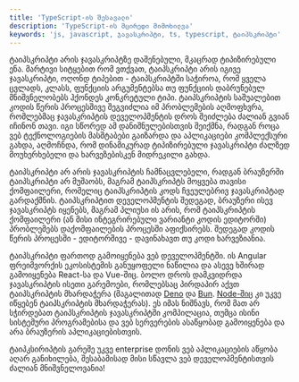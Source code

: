 ```yaml
---
title: 'TypeScript-ის შესავალი'
description: 'TypeScript-ის მცირედი მიმოხილვა'
keywords: 'js, javascript, ჯავასკრიპტი, ts, typescript, ტაიპსკრიპტი'
---
```


ტაიპსკრიპტი არის ჯავასკრიპტზე დაშენებული, მკაცრად ტიპიზირებული ენა.
მარტივი სიტყებით რომ ვთქვათ, ტაიპსკრიპტი არის იგივე ჯავასკრიპტი, ოღონდ ტიპებით -
ტაიპსკრიპტში საჭიროა, რომ ყველა ცვლადს, კლასს, ფუნქციის არგუმენტებსა თუ ფუნქციის
დაბრუნებულ მნიშვნელობებს ჰქონდეს კონკრეტული ტიპი. ტაიპსკრიპტის საშუალებით
კოდის წერის პროცესშივე შეგვიძლია იმ პრობლემების აღმოფხვრა, რომლებმაც
ჯავასკრიპტის დეველოპმენტის დროს შეიძლება ძალიან გვიან იჩინონ თავი.
იგი სწორედ ამ დანიშნულებისთვის შეიქმნა, რადგან როცა ვებ ტექნოლოგიების მასშტაბები გაიზარდა და
აპლიკაციები კომპლექსური გახდა, აღმოჩნდა, რომ დინამიკურად ტიპიზირებული ჯავასკრიპტი
ძალზედ მოუხერხებელი და ხარვეზებისკენ მიდრეკილი გახდა.

ტაიპსკრიპტი არ არის ჯავასკრიპტის ჩამნაცვლებელი, რადგან ბრაუზერში ტაიპსკრიპტი
არ მუშაობს, მაგრამ ტაიპსკრიპტს მოყვება თავისი ქომფაილერი, რომელიც ტაიპსკრიპტის კოდს
ჩვეულებრივ ჯავასკრიპტად გარდაქმნის. ტაიპსკრიპტით დეველოპმენტის შედეგად, ბრაუზერი ისევ
ჯავასკრიპტს იყენებს, მაგრამ პლიუსი ის არის, რომ ტაიპსკრიპტის ქომფაილერი (ან მისი
ინტეგრირებული ვარიანტი კოდის ედიტორში) პრობლემებს დაქომფაილების პროცესში აფიქსირებს.
შედეგად კოდის წერის პროცესში - ედიტორშივე - დავინახავთ თუ კოდი ხარვეზიანია.

ტაიპსკრიპტი ფართოდ გამოიყენება ვებ დეველოპმენტში. ის Angular ფრეიმვორქის ეკოსისტემის
განუყოფელი ნაწილია და ასევე ხშირად გამოიყენება React-სა და Vue-შიც.
ბოლო დროს დამკვიდრდა ჯავასკრიპტის ისეთი გარემოები, რომლებსაც პირდაპირ აქვთ ტაიპსკრიპტის მხარდაჭერა
(მაგალითად [Deno](https://deno.com/) და [Bun](https://bun.sh/). [Node-შიც](https://nodejs.org/) კი უკვე იწყებენ ტაიპსკრიპტის მხარდაჭერას).
ეს იმას ნიშნავს, რომ მათ არ სჭირდებათ ტაიპსკრიპტის ჯავასკრიპტში კომპილაცია,
თუმცა ისინი სისტემური პროგრამებისა და ვებ სერვერების ასაწყობად გამოიყენება და არა ბრაუზერის აპლიკაციებისთვის.

ტაიპკსირიპტის გარეშე უკვე enterprise დონის ვებ აპლიკაციების აწყობა აღარ განიხილება,
შესაბამისად მისი სწავლა ვებ დეველოპმენტისთვის ძალიან მნიშვნელოვანია!
